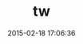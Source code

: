 ---
layout: post
title:  "tw"
repo:   "shokai/tw"
date:   2015-02-18 17:06:36
gemurl: http://shokai.github.io/tw
---